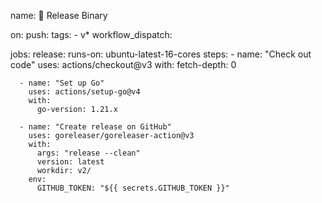 name: 🎉 Release Binary

on:
  push:
    tags:
      - v*
  workflow_dispatch:

jobs:
  release:
    runs-on: ubuntu-latest-16-cores
    steps:
      - name: "Check out code"
        uses: actions/checkout@v3
        with: 
          fetch-depth: 0
      
      - name: "Set up Go"
        uses: actions/setup-go@v4
        with: 
          go-version: 1.21.x
      
      - name: "Create release on GitHub"
        uses: goreleaser/goreleaser-action@v3
        with:
          args: "release --clean"
          version: latest
          workdir: v2/
        env:
          GITHUB_TOKEN: "${{ secrets.GITHUB_TOKEN }}"
